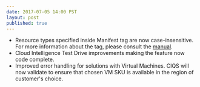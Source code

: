 ```yaml
--- 
date: 2017-07-05 14:00 PST
layout: post
published: true
---
```


-	Resource types specified inside <LocationProvidedFor> Manifest tag are now case-insensitive. For more information about the tag, please consult the [manual](https://azure.github.io/Azure-CloudIntelligence-SolutionAuthoringWorkspace/solution-authoring.html#locationprovidedfor). 
- Cloud Intelligence Test Drive improvements making the feature now code complete.
- Improved error handling for solutions with Virtual Machines. CIQS will now validate to ensure that chosen VM SKU is available in the region of customer's choice.

<!--more-->
